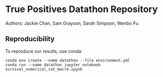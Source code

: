 # True Positives Datathon Repository

_Authors:_ Jackie Chan, Sam Grayson, Sarah Simpson, Wenbo Fu.

## Reproducibility

To reproduce our results, use conda:

```
conda env create --name datathon --file environment.yml
conda run --name datathon jupyter notebook survival_numerical_cat_macro.ipynb
```
